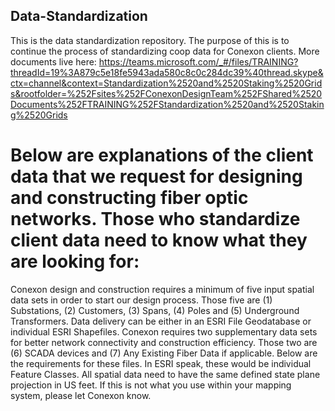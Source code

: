 ## Data-Standardization

This is the data standardization repository. The purpose of this is to continue the process of standardizing coop data for Conexon clients. More documents live here:
https://teams.microsoft.com/_#/files/TRAINING?threadId=19%3A879c5e18fe5943ada580c8c0c284dc39%40thread.skype&ctx=channel&context=Standardization%2520and%2520Staking%2520Grids&rootfolder=%252Fsites%252FConexonDesignTeam%252FShared%2520Documents%252FTRAINING%252FStandardization%2520and%2520Staking%2520Grids

# Below are explanations of the client data that we request for designing and constructing fiber optic networks. Those who standardize client data need to know what they are looking for:

Conexon design and construction requires a minimum of five input spatial data sets in order to start our design process. Those five are (1) Substations, (2) Customers, (3) Spans, (4) Poles and (5) Underground Transformers. Data delivery can be either in an ESRI File Geodatabase or individual ESRI Shapefiles. 
Conexon requires two supplementary data sets for better network connectivity and construction efficiency. Those two are (6) SCADA devices and (7) Any Existing Fiber Data if applicable.
Below are the requirements for these files. In ESRI speak, these would be individual Feature Classes. All spatial data need to have the same defined state plane projection in US feet. If this is not what you use within your mapping system, please let Conexon know.

